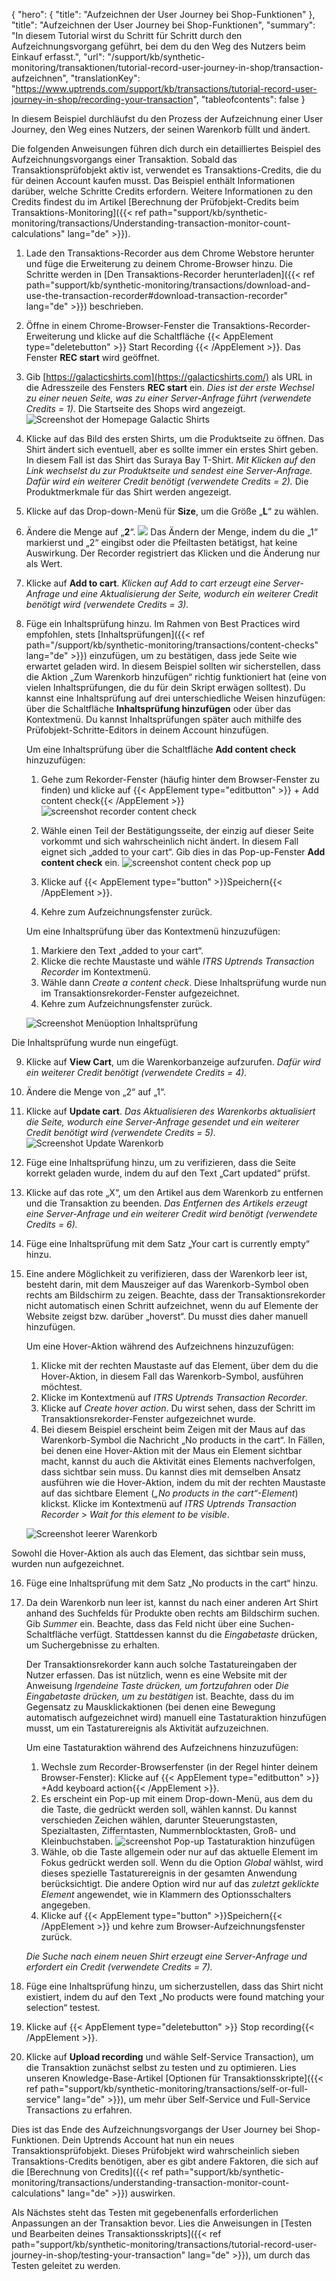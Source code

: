 {
  "hero": {
    "title": "Aufzeichnen der User Journey bei Shop-Funktionen"
  },
  "title": "Aufzeichnen der User Journey bei Shop-Funktionen",
  "summary": "In diesem Tutorial wirst du Schritt für Schritt durch den Aufzeichnungsvorgang geführt, bei dem du den Weg des Nutzers beim Einkauf erfasst.",
  "url": "/support/kb/synthetic-monitoring/transaktionen/tutorial-record-user-journey-in-shop/transaction-aufzeichnen",
  "translationKey": "https://www.uptrends.com/support/kb/transactions/tutorial-record-user-journey-in-shop/recording-your-transaction",
  "tableofcontents": false
}

In diesem Beispiel durchläufst du den Prozess der Aufzeichnung einer User Journey, den Weg eines Nutzers, der seinen Warenkorb füllt und ändert.

Die folgenden Anweisungen führen dich durch ein detailliertes Beispiel des Aufzeichnungsvorgangs einer Transaktion. Sobald das Transaktionsprüfobjekt aktiv ist, verwendet es Transaktions-Credits, die du für deinen Account kaufen musst. Das Beispiel enthält Informationen darüber, welche Schritte Credits erfordern. Weitere Informationen zu den Credits findest du im Artikel [Berechnung der Prüfobjekt-Credits beim Transaktions-Monitoring]({{< ref path="support/kb/synthetic-monitoring/transactions/Understanding-transaction-monitor-count-calculations" lang="de" >}}).

1. Lade den Transaktions-Recorder aus dem Chrome Webstore herunter und füge die Erweiterung zu deinem Chrome-Browser hinzu. Die Schritte werden in [Den Transaktions-Recorder herunterladen]({{< ref path="support/kb/synthetic-monitoring/transactions/download-and-use-the-transaction-recorder#download-transaction-recorder" lang="de" >}}) beschrieben.
2. Öffne in einem Chrome-Browser-Fenster die Transaktions-Recorder-Erweiterung und klicke auf die Schaltfläche {{< AppElement type="deletebutton" >}} Start Recording {{< /AppElement >}}. Das Fenster **REC start** wird geöffnet.
3. Gib [https://galacticshirts.com](https://galacticshirts.com/) als URL in die Adresszeile des Fensters **REC start** ein.
   *Dies ist der erste Wechsel zu einer neuen Seite, was zu einer Server-Anfrage führt (verwendete Credits = 1).*
   Die Startseite des Shops wird angezeigt.
![Screenshot der Homepage Galactic Shirts](/img/content/f0180d9f-9bf2-4947-bf11-c47c48afcd23.png)
4. Klicke auf das Bild des ersten Shirts, um die Produktseite zu öffnen.
   Das Shirt ändert sich eventuell, aber es sollte immer ein erstes Shirt geben. In diesem Fall ist das Shirt das Suraya Bay T-Shirt.
   *Mit Klicken auf den Link wechselst du zur Produktseite und sendest eine Server-Anfrage. Dafür wird ein weiterer Credit benötigt (verwendete Credits = 2).*
   Die Produktmerkmale für das Shirt werden angezeigt.
5. Klicke auf das Drop-down-Menü für **Size**, um die Größe „**L**“ zu wählen.
6. Ändere die Menge auf „**2**“.
   ![](/img/content/e1b42b45-fb3a-4687-af3e-fba30d780986.png)
   Das Ändern der Menge, indem du die „1“ markierst und „2“ eingibst oder die Pfeiltasten betätigst, hat keine Auswirkung. Der Recorder registriert das Klicken und die Änderung nur als Wert.
7.  Klicke auf **Add to cart**.
    *Klicken auf *Add to cart* erzeugt eine Server-Anfrage und eine Aktualisierung der Seite, wodurch ein weiterer Credit benötigt wird (verwendete Credits = 3).*
8.  Füge ein Inhaltsprüfung hinzu. Im Rahmen von Best Practices wird empfohlen, stets [Inhaltsprüfungen]({{< ref path="/support/kb/synthetic-monitoring/transactions/content-checks" lang="de" >}}) einzufügen, um zu bestätigen, dass jede Seite wie erwartet geladen wird. In diesem Beispiel sollten wir sicherstellen, dass die Aktion „Zum Warenkorb hinzufügen“ richtig funktioniert hat (eine von vielen Inhaltsprüfungen, die du für dein Skript erwägen solltest). Du kannst eine Inhaltsprüfung auf drei unterschiedliche Weisen hinzufügen: über die Schaltfläche **Inhaltsprüfung hinzufügen** oder über das Kontextmenü. Du kannst Inhaltsprüfungen später auch mithilfe des Prüfobjekt-Schritte-Editors in deinem Account hinzufügen.

    Um eine Inhaltsprüfung über die Schaltfläche **Add content check** hinzuzufügen:
      
    1. Gehe zum Rekorder-Fenster (häufig hinter dem Browser-Fenster zu finden) und klicke auf {{< AppElement type="editbutton" >}} + Add content check{{< /AppElement >}}
![screenshot recorder content check](/img/content/6101d30a-9158-40d0-9b28-d7422f3c94c3.png)      

    2. Wähle einen Teil der Bestätigungsseite, der einzig auf dieser Seite vorkommt und sich wahrscheinlich nicht ändert. In diesem Fall eignet sich „added to your cart“. Gib dies in das Pop-up-Fenster **Add content check** ein.
![screenshot content check pop up](/img/content/scr_transaction-recorder-add-content-check.min.png)
    3. Klicke auf {{< AppElement type="button" >}}Speichern{{< /AppElement >}}.
    4. Kehre zum Aufzeichnungsfenster zurück.

    Um eine Inhaltsprüfung über das Kontextmenü hinzuzufügen:

    1. Markiere den Text „added to your cart“.
    2. Klicke die rechte Maustaste und wähle *ITRS Uptrends Transaction Recorder* im Kontextmenü.
    3. Wähle dann *Create a content check*. Diese Inhaltsprüfung wurde nun im Transaktionsrekorder-Fenster aufgezeichnet.
    4. Kehre zum Aufzeichnungsfenster zurück.

    ![Screenshot Menüoption Inhaltsprüfung](/img/content/scr_transaction-recorder-content-check-hover.min.png)

Die Inhaltsprüfung wurde nun eingefügt.

9.  Klicke auf **View Cart**, um die Warenkorbanzeige aufzurufen.
    *Dafür wird ein weiterer Credit benötigt (verwendete Credits = 4).*
10.  Ändere die Menge von „2“ auf „1“.
11. Klicke auf **Update cart**.
    *Das Aktualisieren des Warenkorbs aktualisiert die Seite, wodurch eine Server-Anfrage gesendet und ein weiterer Credit benötigt wird (verwendete Credits = 5).*
![Screenshot Update Warenkorb](/img/content/5ba19828-a398-41bd-b67e-e8c615442cb1.png)
12. Füge eine Inhaltsprüfung hinzu, um zu verifizieren, dass die Seite korrekt geladen wurde, indem du auf den Text „Cart updated“ prüfst.
13. Klicke auf das rote „X“, um den Artikel aus dem Warenkorb zu entfernen und die Transaktion zu beenden.
    *Das Entfernen des Artikels erzeugt eine Server-Anfrage und ein weiterer Credit wird benötigt (verwendete Credits = 6).*
14. Füge eine Inhaltsprüfung mit dem Satz „Your cart is currently empty“ hinzu.
15. Eine andere Möglichkeit zu verifizieren, dass der Warenkorb leer ist, besteht darin, mit dem Mauszeiger auf das Warenkorb-Symbol oben rechts am Bildschirm zu zeigen. Beachte, dass der Transaktionsrekorder nicht automatisch einen Schritt aufzeichnet, wenn du auf Elemente der Website zeigst bzw. darüber „hoverst“. Du musst dies daher manuell hinzufügen.
    
    Um eine Hover-Aktion während des Aufzeichnens hinzuzufügen:
    1. Klicke mit der rechten Maustaste auf das Element, über dem du die Hover-Aktion, in diesem Fall das Warenkorb-Symbol, ausführen möchtest.
    2. Klicke im Kontextmenü auf *ITRS Uptrends Transaction Recorder*.
    3. Klicke auf *Create hover action*. Du wirst sehen, dass der Schritt im Transaktionsrekorder-Fenster aufgezeichnet wurde.
    4. Bei diesem Beispiel erscheint beim Zeigen mit der Maus auf das Warenkorb-Symbol die Nachricht „No products in the cart“.   In Fällen, bei denen eine Hover-Aktion mit der Maus ein Element sichtbar macht, kannst du auch die Aktivität eines Elements nachverfolgen, dass sichtbar sein muss. Du kannst dies mit demselben Ansatz ausführen wie die Hover-Aktion, indem du mit der rechten Maustaste auf das sichtbare Element (*„No products in the cart“-Element*) klickst. Klicke im Kontextmenü auf *ITRS Uptrends Transaction Recorder* > *Wait for this element to be visible*.

     ![Screenshot leerer Warenkorb](/img/content/scr_transaction-recorder-hover.min.png)

Sowohl die Hover-Aktion als auch das Element, das sichtbar sein muss, wurden nun aufgezeichnet.

16. Füge eine Inhaltsprüfung mit dem Satz „No products in the cart“ hinzu.
17. Da dein Warenkorb nun leer ist, kannst du nach einer anderen Art Shirt anhand des Suchfelds für Produkte oben rechts am Bildschirm suchen. Gib *Summer* ein. Beachte, dass das Feld nicht über eine Suchen-Schaltfläche verfügt. Stattdessen kannst du die *Eingabetaste* drücken, um Suchergebnisse zu erhalten.

    Der Transaktionsrekorder kann auch solche Tastatureingaben der Nutzer erfassen. Das ist nützlich, wenn es eine Website mit der Anweisung *Irgendeine Taste drücken, um fortzufahren* oder *Die Eingabetaste drücken, um zu bestätigen* ist. Beachte, dass du im Gegensatz zu Mausklickaktionen (bei denen eine Bewegung automatisch aufgezeichnet wird) manuell eine Tastaturaktion hinzufügen musst, um ein Tastaturereignis als Aktivität aufzuzeichnen.

    Um eine Tastaturaktion während des Aufzeichnens hinzuzufügen:
    1. Wechsle zum Recorder-Browserfenster (in der Regel hinter deinem Browser-Fenster):
       Klicke auf {{< AppElement type="editbutton" >}} +Add keyboard action{{< /AppElement >}}.
    2. Es erscheint ein Pop-up mit einem Drop-down-Menü, aus dem du die Taste, die gedrückt werden soll, wählen kannst. Du kannst verschieden Zeichen wählen, darunter Steuerungstasten, Spezialtasten, Zifferntasten, Nummernblocktasten, Groß- und Kleinbuchstaben.
![screenshot Pop-up Tastaturaktion hinzufügen](/img/content/scr_transaction-recorder-add-keyboard-action-popup.png)
    3. Wähle, ob die Taste allgemein oder nur auf das aktuelle Element im Fokus gedrückt werden soll. Wenn du die Option *Global* wählst, wird dieses spezielle Tastaturereignis in der gesamten Anwendung berücksichtigt. Die andere Option wird nur auf das *zuletzt geklickte Element* angewendet, wie in Klammern des Optionsschalters angegeben.
    4. Klicke auf {{< AppElement type="button" >}}Speichern{{< /AppElement >}} und kehre zum Browser-Aufzeichnungsfenster zurück.

    *Die Suche nach einem neuen Shirt erzeugt eine Server-Anfrage und erfordert ein Credit (verwendete Credits = 7).*

18. Füge eine Inhaltsprüfung hinzu, um sicherzustellen, dass das Shirt nicht existiert, indem du auf den Text „No products were found matching your selection“ testest.
19. Klicke auf {{< AppElement type="deletebutton" >}} Stop recording{{< /AppElement >}}.
20. Klicke auf **Upload recording** und wähle Self-Service Transaction), um die Transaktion zunächst selbst zu testen und zu optimieren. Lies unseren Knowledge-Base-Artikel [Optionen für Transaktionsskripte]({{< ref path="support/kb/synthetic-monitoring/transactions/self-or-full-service" lang="de" >}}), um mehr über Self-Service und Full-Service Transactions zu erfahren.

Dies ist das Ende des Aufzeichnungsvorgangs der User Journey bei Shop-Funktionen. Dein Uptrends Account hat nun ein neues Transaktionsprüfobjekt. Dieses Prüfobjekt wird wahrscheinlich sieben Transaktions-Credits benötigen, aber es gibt andere Faktoren, die sich auf die [Berechnung von Credits]({{< ref path="support/kb/synthetic-monitoring/transactions/understanding-transaction-monitor-count-calculations" lang="de" >}}) auswirken.

Als Nächstes steht das Testen mit gegebenenfalls erforderlichen Anpassungen an der Transaktion bevor. Lies die Anweisungen in [Testen und Bearbeiten deines Transaktionsskripts]({{< ref path="support/kb/synthetic-monitoring/transactions/tutorial-record-user-journey-in-shop/testing-your-transaction" lang="de" >}}), um durch das Testen geleitet zu werden.
